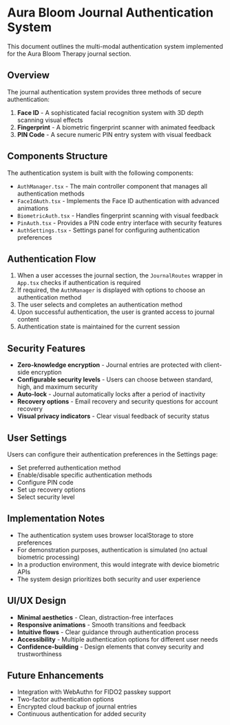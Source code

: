 # Aura Bloom Journal Authentication System

This document outlines the multi-modal authentication system implemented for the Aura Bloom Therapy journal section.

## Overview

The journal authentication system provides three methods of secure authentication:

1. **Face ID** - A sophisticated facial recognition system with 3D depth scanning visual effects
2. **Fingerprint** - A biometric fingerprint scanner with animated feedback
3. **PIN Code** - A secure numeric PIN entry system with visual feedback

## Components Structure

The authentication system is built with the following components:

- `AuthManager.tsx` - The main controller component that manages all authentication methods
- `FaceIdAuth.tsx` - Implements the Face ID authentication with advanced animations
- `BiometricAuth.tsx` - Handles fingerprint scanning with visual feedback
- `PinAuth.tsx` - Provides a PIN code entry interface with security features
- `AuthSettings.tsx` - Settings panel for configuring authentication preferences

## Authentication Flow

1. When a user accesses the journal section, the `JournalRoutes` wrapper in `App.tsx` checks if authentication is required
2. If required, the `AuthManager` is displayed with options to choose an authentication method
3. The user selects and completes an authentication method
4. Upon successful authentication, the user is granted access to journal content
5. Authentication state is maintained for the current session

## Security Features

- **Zero-knowledge encryption** - Journal entries are protected with client-side encryption
- **Configurable security levels** - Users can choose between standard, high, and maximum security
- **Auto-lock** - Journal automatically locks after a period of inactivity
- **Recovery options** - Email recovery and security questions for account recovery
- **Visual privacy indicators** - Clear visual feedback of security status

## User Settings

Users can configure their authentication preferences in the Settings page:

- Set preferred authentication method
- Enable/disable specific authentication methods
- Configure PIN code
- Set up recovery options
- Select security level

## Implementation Notes

- The authentication system uses browser localStorage to store preferences
- For demonstration purposes, authentication is simulated (no actual biometric processing)
- In a production environment, this would integrate with device biometric APIs
- The system design prioritizes both security and user experience

## UI/UX Design

- **Minimal aesthetics** - Clean, distraction-free interfaces
- **Responsive animations** - Smooth transitions and feedback
- **Intuitive flows** - Clear guidance through authentication process
- **Accessibility** - Multiple authentication options for different user needs
- **Confidence-building** - Design elements that convey security and trustworthiness

## Future Enhancements

- Integration with WebAuthn for FIDO2 passkey support
- Two-factor authentication options
- Encrypted cloud backup of journal entries
- Continuous authentication for added security 
